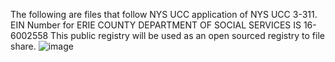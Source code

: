 The following are files that follow NYS UCC application of NYS UCC 3-311. 
EIN Number for ERIE COUNTY DEPARTMENT OF SOCIAL SERVICES IS 16-6002558
This public registry will be used as an open sourced registry to file share. 
![image](https://github.com/user-attachments/assets/77cb2f56-0107-4a4e-8b8b-568547866e1b)
